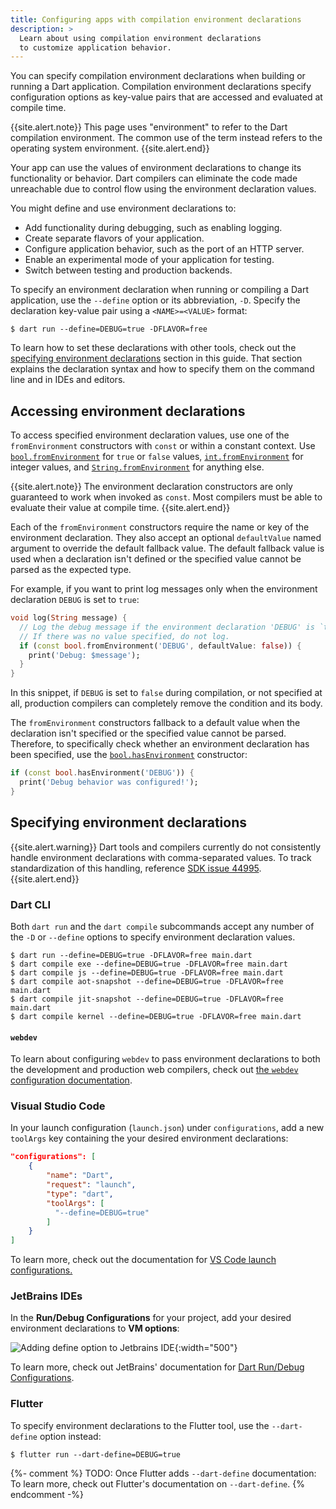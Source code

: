 ```yaml
---
title: Configuring apps with compilation environment declarations
description: >
  Learn about using compilation environment declarations 
  to customize application behavior.
---
```


You can specify compilation environment declarations
when building or running a Dart application.
Compilation environment declarations specify
configuration options as key-value pairs
that are accessed and evaluated at compile time.

{{site.alert.note}}
  This page uses "environment" to refer
  to the Dart compilation environment. 
  The common use of the term instead refers
  to the operating system environment.
{{site.alert.end}}

Your app can use the values of environment declarations
to change its functionality or behavior.
Dart compilers can eliminate the code made unreachable
due to control flow using the environment declaration values.

You might define and use environment declarations to:

* Add functionality during debugging, such as enabling logging.
* Create separate flavors of your application.
* Configure application behavior, such as the port of an HTTP server.
* Enable an experimental mode of your application for testing.
* Switch between testing and production backends.

To specify an environment declaration
when running or compiling a Dart application,
use the `--define` option or its abbreviation, `-D`.
Specify the declaration key-value pair
using a `<NAME>=<VALUE>` format:

```terminal
$ dart run --define=DEBUG=true -DFLAVOR=free
```

To learn how to set these declarations with other tools, 
check out the [specifying environment declarations][] section in this guide.
That section explains the declaration syntax and
how to specify them on the command line and in IDEs and editors.

[`dart run`]: /tools/dart-run
[`dart compile`]: /tools/dart-compile
[specifying environment declarations]: #specifying-environment-declarations

## Accessing environment declarations

To access specified environment declaration values,
use one of the `fromEnvironment` constructors
with `const` or within a constant context.
Use [`bool.fromEnvironment`][bool-from] for `true` or `false` values,
[`int.fromEnvironment`][int-from] for integer values,
and [`String.fromEnvironment`][string-from] for anything else.

{{site.alert.note}}
  The environment declaration constructors are only guaranteed
  to work when invoked as `const`.
  Most compilers must be able to evaluate their value at compile time.
{{site.alert.end}}

Each of the `fromEnvironment` constructors require the
name or key of the environment declaration.
They also accept an optional `defaultValue` named argument
to override the default fallback value.
The default fallback value is used when a declaration isn't defined
or the specified value cannot be parsed as the expected type.

For example, if you want to print log messages
only when the environment declaration `DEBUG` is set to `true`:

<?code-excerpt "misc/lib/development/environment_declarations.dart (debug-log)"?>
```dart
void log(String message) {
  // Log the debug message if the environment declaration 'DEBUG' is `true`.
  // If there was no value specified, do not log.
  if (const bool.fromEnvironment('DEBUG', defaultValue: false)) {
    print('Debug: $message');
  }
}
```

In this snippet, if `DEBUG` is set to `false`
during compilation, or not specified at all,
production compilers can completely remove the condition and its body.

The `fromEnvironment` constructors fallback to 
a default value when the declaration isn't specified or
the specified value cannot be parsed.
Therefore, to specifically check whether
an environment declaration has been specified,
use the [`bool.hasEnvironment`][bool-has] constructor:

<?code-excerpt "misc/lib/development/environment_declarations.dart (has-debug)"?>
```dart
if (const bool.hasEnvironment('DEBUG')) {
  print('Debug behavior was configured!');
}
```

[string-from]: {{site.dart-api}}/{{site.data.pkg-vers.SDK.channel}}/dart-core/String/String.fromEnvironment.html
[int-from]: {{site.dart-api}}/{{site.data.pkg-vers.SDK.channel}}/dart-core/int/int.fromEnvironment.html
[bool-from]: {{site.dart-api}}/{{site.data.pkg-vers.SDK.channel}}/dart-core/bool/bool.fromEnvironment.html
[bool-has]: {{site.dart-api}}/{{site.data.pkg-vers.SDK.channel}}/dart-core/bool/bool.hasEnvironment.html

## Specifying environment declarations

{{site.alert.warning}}
  Dart tools and compilers currently do not
  consistently handle environment declarations
  with comma-separated values.
  To track standardization of this handling,
  reference [SDK issue 44995][].
{{site.alert.end}}

[SDK issue 44995]: https://github.com/dart-lang/sdk/issues/44995

### Dart CLI

Both `dart run` and the `dart compile` subcommands accept
any number of the `-D` or `--define` options
to specify environment declaration values.

```terminal
$ dart run --define=DEBUG=true -DFLAVOR=free main.dart
$ dart compile exe --define=DEBUG=true -DFLAVOR=free main.dart
$ dart compile js --define=DEBUG=true -DFLAVOR=free main.dart
$ dart compile aot-snapshot --define=DEBUG=true -DFLAVOR=free main.dart
$ dart compile jit-snapshot --define=DEBUG=true -DFLAVOR=free main.dart
$ dart compile kernel --define=DEBUG=true -DFLAVOR=free main.dart
```

#### `webdev`

To learn about configuring `webdev` to pass environment declarations
to both the development and production web compilers,
check out [the `webdev` configuration documentation][webdev-config].

[webdev-config]: {{site.pub-pkg}}/build_web_compilers#configuring--d-environment-variables

### Visual Studio Code

In your launch configuration (`launch.json`) under `configurations`,
add a new `toolArgs` key containing the your desired environment declarations:

```json
"configurations": [
    {
        "name": "Dart",
        "request": "launch",
        "type": "dart",
        "toolArgs": [
          "--define=DEBUG=true"
        ]
    }
]
```

To learn more, check out the documentation for
[VS Code launch configurations.][VSC instructions]

[VSC instructions]: https://code.visualstudio.com/docs/editor/debugging#_launch-configurations

### JetBrains IDEs

In the **Run/Debug Configurations** for your project,
add your desired environment declarations to **VM options**:

![Adding define option to Jetbrains IDE](/assets/img/env-decl-jetbrains.png){:width="500"}

To learn more, check out JetBrains' documentation for
[Dart Run/Debug Configurations][jetbrains-run-debug].

[jetbrains-run-debug]: https://www.jetbrains.com/help/webstorm/run-debug-configuration-dart-command-line-application.html

### Flutter

To specify environment declarations to the Flutter tool,
use the `--dart-define` option instead:

```terminal
$ flutter run --dart-define=DEBUG=true
```

{%- comment %}
  TODO: Once Flutter adds `--dart-define` documentation:
  To learn more, check out Flutter's documentation on `--dart-define`.
{% endcomment -%}
